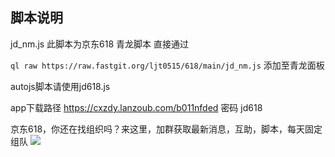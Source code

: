 ## 脚本说明
jd_nm.js 此脚本为京东618 青龙脚本 直接通过

`ql raw https://raw.fastgit.org/ljt0515/618/main/jd_nm.js`
添加至青龙面板

autojs脚本请使用jd618.js

app下载路径 https://cxzdy.lanzoub.com/b011nfded 密码 jd618

京东618，你还在找组织吗？来这里，加群获取最新消息，互助，脚本，每天固定组队
![](https://raw.githubusercontent.com/ljt0515/618/main/87CE36BC9B5823EF634C12F86B0DA2F0.jpg)



